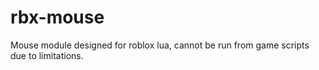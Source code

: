 # rbx-mouse
Mouse module designed for roblox lua, cannot be run from game scripts due to limitations.
